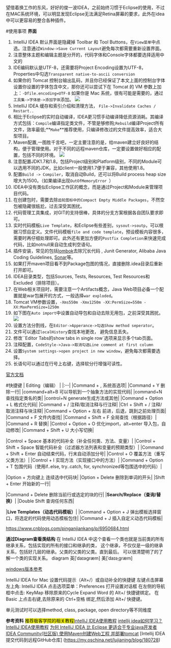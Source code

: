 望借着换工作的东风，好好的俊一波IDEA，之前始终习惯于Eclipse的使用，不过在MAC系统环境，可以明显发现Eclipse无法满足Retina屏幕的要求，此外在idea中可以更容易的整合各种插件。

#使用事项
**界面**
1. IntelliJ IDEA 默认界面是隐藏掉 Toolbar 和 Tool Buttons，在`View菜单`中点选。注意通过`Window->Save Current Layout`避免每次都需要重新设置界面。 
2. 注意整体主题和编辑主题是分开的，代码字体和Console字体都要选择适用中文的
3. IDE编码默认是UTF-8，还需要将Project Encoding设置为UTF-8，Properties中勾选`Transparent native-to-ascii conversion`
4. 如果你的 Tomcat 控制台输出乱码，并且你已经保证了本文上面的控制台字体设置你设置的字体包含中文，那你还可以尝试下在 Tomcat 的 VM 参数上加上：`-Dfile.encoding=UTF-8`
如果你是 Mac 系统，很有可能是需要的，通过`工具集->字体册->添加字体`添加。
![](http://images2017.cnblogs.com/blog/636325/201712/636325-20171227172241394-399864608.png)
5. IntelliJ IDEA 缓存和索引介绍和清理方法， `File->Invalidate Caches / Restart..`
6. 相比于Eclipse的实时自动编译，IDEA更习惯手动编译降低资源消耗。其编译方式包括：`Compile`编译指定类文件，不管是够修购;`Rebuild`编译Project所有文件，效率最低;**`Make`**推荐使用，只编译修改过的文件提高效率，适合大型项目。
7. Maven配置,一图胜千言吧，一定主要注意的是，给maven建立好良好的结构，便于管理使用。对于不同的远程maven仓库，一定要设置做好相应的配置，包括不同的环境。
![](http://images2017.cnblogs.com/blog/636325/201712/636325-20171227180504269-1225323913.png)
8. 注意配置JDK1.7和1.8，包括Project级别和Platform级别，不同的Module可以选用不同的JDK，比如client一般使用1.7便于兼容，其他使用1.8。
9. 配置`Build -> Compiler`，取消自动Build，还可以将Build process heap size增大为1500。（如果编译出现`OutOfMemoryError `）
10. IDEA中没有类似Eclipse工作区的概念，而是通过Project和Module来管理项目代码。
11. 在创建包时，需要去除`齿轮图标中的Compact Empty Middle Packages`，不然空包被隐藏很尴尬，过去深受其困扰。
12. 代码管理工具集成，对GIT的支持很棒，具体的分支方案根据各自团队要求即可。
13. 实时代码模板`Live Template`，和Eclipse有些差别，`sysout->soutp`，可以根据习惯自定义。文件代码模板`file and code template`，预设模板内容很多，需要时再仔细处理即可。此外还有更加方便的`Postfix Completion`来快速完成代码，比如notnull来自动生成判空语句。
14. 插件安装，常见的包括[lombok](http://www.blogjava.net/fancydeepin/archive/2012/07/12/lombok.html)去除冗长代码 , Junit Generator, Alibaba Java Coding Guidelines, [Sonar](https://mp.neixin.cn/cms/content/article/19235902113272Bq4Ma9a5zgMKa1psTo)等。
15. 如果打开maven项目看不到Package包图的情况，直接删除.idea目录后重新打开即可。
16. IDEA目录类型，包括Sources, Tests, Resources, Test Resources和Excluded（排除项目）。
17. 在Web相关项目时，需要注意一个Artifacts概念，Java Web项目必备一个配置就是war包展开的方式，一般选择`war exploded`。
18. Tomcat VM参数设置，`-Xms550m -Xmx1250m -XX:PermSize=550m -XX:MaxPermSize=1250m`
19. 如下图在`Auto import`中设置自动导包和自动去除无用包，之前深受其困扰。
![](http://images2017.cnblogs.com/blog/636325/201712/636325-20171228131038535-384339921.png)
20. 设置方法分割线，在`Editor->Apperance->勾选Show method seperator`。
21. 文件可以通过`localHistory`查找本地更改， 避免信息丢失。
22. 修改``Editor Tabs的show tabs in single row`选项来显示多个tab页面。
23. 注释配置，`CodeStyle->Java->取消勾选Line comment at first column`
24. 设置`System settings->open project in new window`，避免每次都需要选择。
25. 长语句可以通过在行号上右键，选择软分行增强可读性。

[官方文档](http://www.jetbrains.com/idea/webhelp/getting-help.html)

#快捷键
|  Editing（编辑） |
|:--|
|Command + ,  系统首选项|
|Command + Y 删除一行|
|command+alt+B 可以导航到一个抽象方法的实现代码|
|command+N 查找指定类名的类|
|control+N generate生成方法或其他|
|Command + Option + L 格式化代码|
|Command + / 注释/取消注释与行注释|
|Ctrl + Shift + / 注释/取消注释与块注释|
|Command + Option + 左右 前进，后退，跳到之前处理页面|
|Command + F 文件内查找|
|Command + Shift + F 全局查找（根据路径）|
|Command + R 替换|
|Control + Option + O 优化import，alt+enter 导入包，自动修改|
|Command + Shift + U 大小写切换|

|Control + Space 基本的代码补全（补全任何类、方法、变量）|
|Control + Shift + Space 智能代码补全（过滤器方法列表和变量的预期类型）|
|Command + Shift + Enter 自动结束代码，行末自动添加分号|
|Control + O 覆盖方法（重写父类方法）|
|Control + I 实现方法（实现接口中的方法）|
|Command + Option + T 包围代码（使用if..else, try..catch, for, synchronized等包围选中的代码）|



|Option + 方向键上 连续选中代码块|
|Option + Delete 删除到单词的开头|
|Shift + Enter 开始新的一行|

|Command + Delete 删除当前行或选定的块的行|
|**Search/Replace（查询/替换）**|
|Double Shift 查询任何东西|

|**Live Templates（动态代码模板）**|
|Command + Option + J 弹出模板选择窗口，将选定的代码使用动态模板包住|
|Command + J 插入自定义动态代码模板|


https://www.cnblogs.com/pinganjiankang/p/6950684.html

**通过Diagram查看类结构**
在 IntelliJ IDEA 中这个查看一个类也就是当前类的所有继承关系，包括实现的所有的接口和继承的类，
这个继承，不仅仅是一级的继承关系，包括好几层的继承。父类的父类的父类。直到最后。
可以很清楚明了的了解一个类的实现关系。
diagram 英[ˈdaɪəgræm] 美[ˈdaɪəˌɡræm]

[windows版本参考](http://www.cnblogs.com/xiong2ge/p/idea_windows_fast.html)


IntelliJ IDEA for Mac 设置代码提示（Alt+/）或自动补全的快捷键
左键点击屏幕左上角: IntelliJ IDEA
点击选项菜单：Preferences 打开设置对话框
在左侧的导航框中点击: KeyMap
移除原来的Cycle Expand Word 的 Alt+/ 快捷键绑定。 
在 Basic 上点击右键,去除原来的 Ctrl+空格 绑定,然后添加 Alt+/ 快捷键。 

单元测试时可以选择method, class, package, open directory等不同维度

**参考资料**
<mark>推荐极客学院的相关教程</mark>[IntelliJ IDEA使用教程](http://wiki.jikexueyuan.com/project/intellij-idea-tutorial/)
[intellij idea如何学习？](https://www.zhihu.com/question/53659760)
[IntelliJ IDEA使用教程](http://www.phperz.com/special/83.html)
[为何 IntelliJ IDEA 比 Eclipse 更适合于专业java开发者](http://www.cnblogs.com/wangzhongqiu/p/6698880.html)
[IDEA Community(社区版) 使用Maven创建Web工程 并部署tomcat](http://blog.csdn.net/u012364631/article/details/47682011)
[Intellij IDEA 提交代码到远程GitHub仓库]
(https://my.oschina.net/lujianing/blog/180728)
